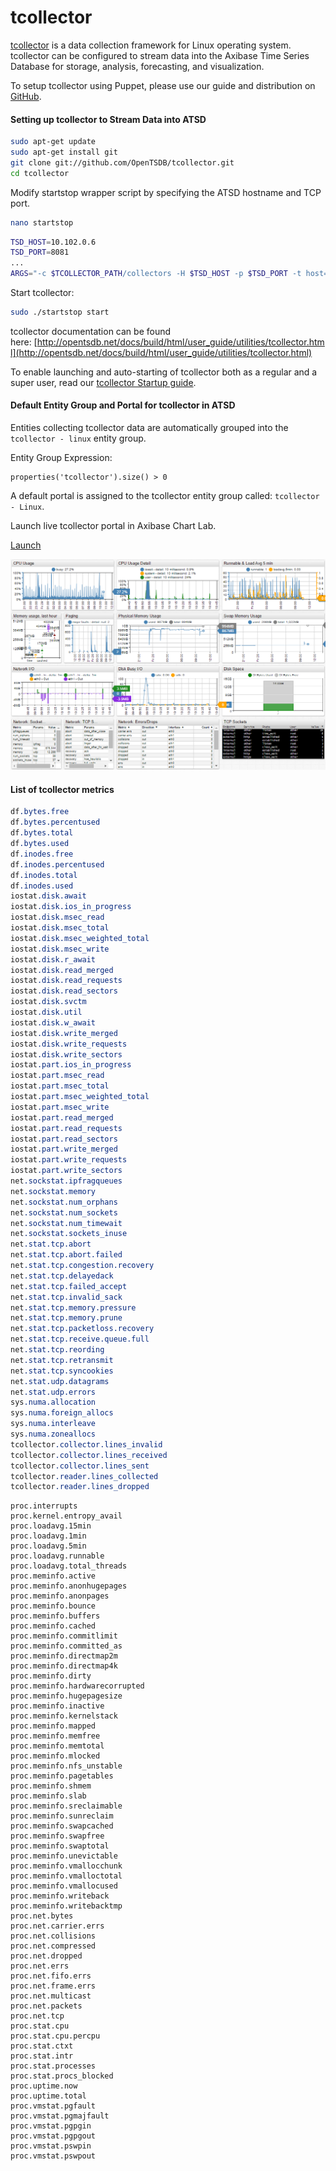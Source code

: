 # tcollector

[tcollector](https://github.com/OpenTSDB/tcollector) is a data collection framework for Linux operating system. tcollector can be configured to stream data into the Axibase Time Series Database for storage, analysis, forecasting, and visualization.

To setup tcollector using Puppet, please use our guide and distribution on [GitHub](https://github.com/axibase/axibase-puppet-modules/tree/master/tcollector).

#### Setting up tcollector to Stream Data into ATSD

```sh
sudo apt-get update
sudo apt-get install git
git clone git://github.com/OpenTSDB/tcollector.git
cd tcollector
```

Modify startstop wrapper script by specifying the ATSD hostname and TCP port.

```sh
nano startstop
```

```sh
TSD_HOST=10.102.0.6
TSD_PORT=8081
...
ARGS="-c $TCOLLECTOR_PATH/collectors -H $TSD_HOST -p $TSD_PORT -t host=$HOSTNAME -P $PIDFILE --logfile $LOG"
```

Start tcollector:

```sh
sudo ./startstop start
```

tcollector documentation can be found here: [http://opentsdb.net/docs/build/html/user_guide/utilities/tcollector.html](http://opentsdb.net/docs/build/html/user_guide/utilities/tcollector.html)

To enable launching and auto-starting of tcollector both as a regular and a super user, read our [tcollector Startup guide](https://axibase.com/products/axibase-time-series-database/writing-data/tcollector/tcollector-startup/).

#### Default Entity Group and Portal for tcollector in ATSD

Entities collecting tcollector data are automatically grouped into the `tcollector - linux` entity group.

Entity Group Expression:

```
properties('tcollector').size() > 0
```

A default portal is assigned to the tcollector entity group called: `tcollector - Linux`.


Launch live tcollector portal in Axibase Chart Lab.

[Launch](https://apps.axibase.com/chartlab/bdad4416/3/)

![](resources/tcollector-portal1.png)

#### List of tcollector metrics

```css
df.bytes.free	
df.bytes.percentused	
df.bytes.total	
df.bytes.used	
df.inodes.free	
df.inodes.percentused	
df.inodes.total	
df.inodes.used	
iostat.disk.await	
iostat.disk.ios_in_progress	
iostat.disk.msec_read	
iostat.disk.msec_total	
iostat.disk.msec_weighted_total	
iostat.disk.msec_write	
iostat.disk.r_await	
iostat.disk.read_merged	
iostat.disk.read_requests	
iostat.disk.read_sectors	
iostat.disk.svctm	
iostat.disk.util	
iostat.disk.w_await	
iostat.disk.write_merged	
iostat.disk.write_requests	
iostat.disk.write_sectors	
iostat.part.ios_in_progress	
iostat.part.msec_read	
iostat.part.msec_total	
iostat.part.msec_weighted_total	
iostat.part.msec_write	
iostat.part.read_merged	
iostat.part.read_requests	
iostat.part.read_sectors	
iostat.part.write_merged	
iostat.part.write_requests	
iostat.part.write_sectors	
net.sockstat.ipfragqueues	
net.sockstat.memory	
net.sockstat.num_orphans	
net.sockstat.num_sockets	
net.sockstat.num_timewait	
net.sockstat.sockets_inuse	
net.stat.tcp.abort	
net.stat.tcp.abort.failed	
net.stat.tcp.congestion.recovery	
net.stat.tcp.delayedack	
net.stat.tcp.failed_accept	
net.stat.tcp.invalid_sack	
net.stat.tcp.memory.pressure	
net.stat.tcp.memory.prune	
net.stat.tcp.packetloss.recovery	
net.stat.tcp.receive.queue.full	
net.stat.tcp.reording	
net.stat.tcp.retransmit	
net.stat.tcp.syncookies	
net.stat.udp.datagrams	
net.stat.udp.errors
sys.numa.allocation	
sys.numa.foreign_allocs	
sys.numa.interleave	
sys.numa.zoneallocs	
tcollector.collector.lines_invalid	
tcollector.collector.lines_received	
tcollector.collector.lines_sent	
tcollector.reader.lines_collected	
tcollector.reader.lines_dropped
```

```
proc.interrupts	
proc.kernel.entropy_avail	
proc.loadavg.15min	
proc.loadavg.1min	
proc.loadavg.5min	
proc.loadavg.runnable	
proc.loadavg.total_threads	
proc.meminfo.active	
proc.meminfo.anonhugepages	
proc.meminfo.anonpages	
proc.meminfo.bounce	
proc.meminfo.buffers	
proc.meminfo.cached	
proc.meminfo.commitlimit	
proc.meminfo.committed_as	
proc.meminfo.directmap2m	
proc.meminfo.directmap4k	
proc.meminfo.dirty	
proc.meminfo.hardwarecorrupted	
proc.meminfo.hugepagesize	
proc.meminfo.inactive	
proc.meminfo.kernelstack	
proc.meminfo.mapped	
proc.meminfo.memfree	
proc.meminfo.memtotal	
proc.meminfo.mlocked	
proc.meminfo.nfs_unstable	
proc.meminfo.pagetables	
proc.meminfo.shmem	
proc.meminfo.slab	
proc.meminfo.sreclaimable	
proc.meminfo.sunreclaim	
proc.meminfo.swapcached	
proc.meminfo.swapfree	
proc.meminfo.swaptotal	
proc.meminfo.unevictable	
proc.meminfo.vmallocchunk	
proc.meminfo.vmalloctotal	
proc.meminfo.vmallocused	
proc.meminfo.writeback	
proc.meminfo.writebacktmp	
proc.net.bytes	
proc.net.carrier.errs	
proc.net.collisions	
proc.net.compressed	
proc.net.dropped	
proc.net.errs	
proc.net.fifo.errs	
proc.net.frame.errs	
proc.net.multicast	
proc.net.packets	
proc.net.tcp	
proc.stat.cpu	
proc.stat.cpu.percpu	
proc.stat.ctxt	
proc.stat.intr	
proc.stat.processes	
proc.stat.procs_blocked	
proc.uptime.now	
proc.uptime.total	
proc.vmstat.pgfault	
proc.vmstat.pgmajfault	
proc.vmstat.pgpgin	
proc.vmstat.pgpgout	
proc.vmstat.pswpin	
proc.vmstat.pswpout
```
